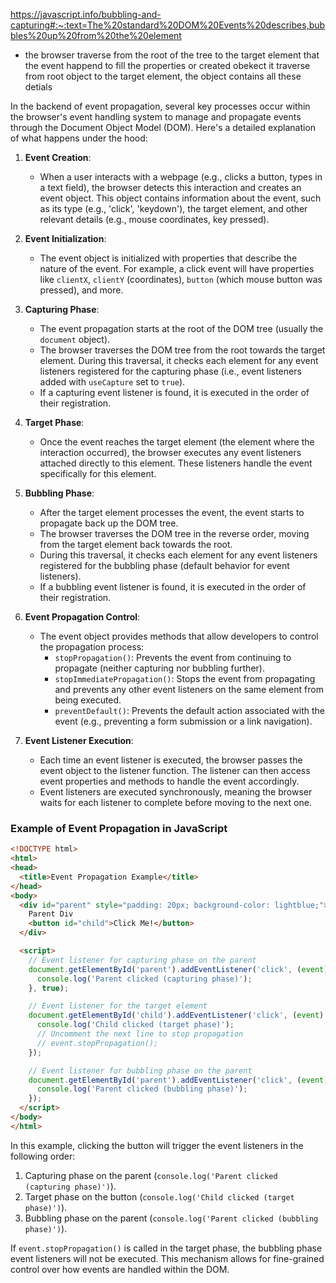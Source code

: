 https://javascript.info/bubbling-and-capturing#:~:text=The%20standard%20DOM%20Events%20describes,bubbles%20up%20from%20the%20element



* the browser traverse from the root of the tree to the target element that the event happend
to fill the properties or created obekect it traverse from root object to the target element, the object contains all these detials




In the backend of event propagation, several key processes occur within the browser's event handling system to manage and propagate events through the Document Object Model (DOM). Here's a detailed explanation of what happens under the hood:

1. **Event Creation**:
   - When a user interacts with a webpage (e.g., clicks a button, types in a text field), the browser detects this interaction and creates an event object. This object contains information about the event, such as its type (e.g., 'click', 'keydown'), the target element, and other relevant details (e.g., mouse coordinates, key pressed).

2. **Event Initialization**:
   - The event object is initialized with properties that describe the nature of the event. For example, a click event will have properties like `clientX`, `clientY` (coordinates), `button` (which mouse button was pressed), and more.

3. **Capturing Phase**:
   - The event propagation starts at the root of the DOM tree (usually the `document` object).
   - The browser traverses the DOM tree from the root towards the target element. During this traversal, it checks each element for any event listeners registered for the capturing phase (i.e., event listeners added with `useCapture` set to `true`).
   - If a capturing event listener is found, it is executed in the order of their registration.

4. **Target Phase**:
   - Once the event reaches the target element (the element where the interaction occurred), the browser executes any event listeners attached directly to this element. These listeners handle the event specifically for this element.

5. **Bubbling Phase**:
   - After the target element processes the event, the event starts to propagate back up the DOM tree.
   - The browser traverses the DOM tree in the reverse order, moving from the target element back towards the root.
   - During this traversal, it checks each element for any event listeners registered for the bubbling phase (default behavior for event listeners).
   - If a bubbling event listener is found, it is executed in the order of their registration.

6. **Event Propagation Control**:
   - The event object provides methods that allow developers to control the propagation process:
     - `stopPropagation()`: Prevents the event from continuing to propagate (neither capturing nor bubbling further).
     - `stopImmediatePropagation()`: Stops the event from propagating and prevents any other event listeners on the same element from being executed.
     - `preventDefault()`: Prevents the default action associated with the event (e.g., preventing a form submission or a link navigation).

7. **Event Listener Execution**:
   - Each time an event listener is executed, the browser passes the event object to the listener function. The listener can then access event properties and methods to handle the event accordingly.
   - Event listeners are executed synchronously, meaning the browser waits for each listener to complete before moving to the next one.

### Example of Event Propagation in JavaScript

```html
<!DOCTYPE html>
<html>
<head>
  <title>Event Propagation Example</title>
</head>
<body>
  <div id="parent" style="padding: 20px; background-color: lightblue;">
    Parent Div
    <button id="child">Click Me!</button>
  </div>

  <script>
    // Event listener for capturing phase on the parent
    document.getElementById('parent').addEventListener('click', (event) => {
      console.log('Parent clicked (capturing phase)');
    }, true);

    // Event listener for the target element
    document.getElementById('child').addEventListener('click', (event) => {
      console.log('Child clicked (target phase)');
      // Uncomment the next line to stop propagation
      // event.stopPropagation();
    });

    // Event listener for bubbling phase on the parent
    document.getElementById('parent').addEventListener('click', (event) => {
      console.log('Parent clicked (bubbling phase)');
    });
  </script>
</body>
</html>
```

In this example, clicking the button will trigger the event listeners in the following order:
1. Capturing phase on the parent (`console.log('Parent clicked (capturing phase)')`).
2. Target phase on the button (`console.log('Child clicked (target phase)')`).
3. Bubbling phase on the parent (`console.log('Parent clicked (bubbling phase)')`).

If `event.stopPropagation()` is called in the target phase, the bubbling phase event listeners will not be executed. This mechanism allows for fine-grained control over how events are handled within the DOM.

